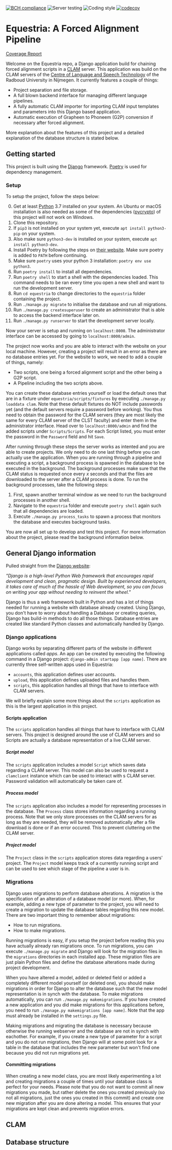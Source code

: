[![BCH compliance](https://bettercodehub.com/edge/badge/GipHouse/CLST-2020?branch=master&token=49ec5b1fd248e296877a63e1b775cd5c828877fe)](https://bettercodehub.com/)
![Server testing](https://github.com/GipHouse/CLST-2020/workflows/Server%20testing/badge.svg)
![Coding style](https://github.com/GipHouse/CLST-2020/workflows/Coding%20style/badge.svg?branch=master)
[![codecov](https://codecov.io/gh/GipHouse/CLST-2020/branch/master/graph/badge.svg?token=97JZOEZOAS)](https://codecov.io/gh/GipHouse/CLST-2020)

# Equestria: A Forced Alignment Pipeline

[Coverage Report](https://giphouse.github.io/CLST-2020/)

Welcome on the Equestria repo, a Django application build for chaining forced alignment scripts in a [CLAM](https://clam.readthedocs.io/en/latest/) server. This application was build on the CLAM servers of the [Centre of Language and Speech Technology](https://www.ru.nl/clst/) of the Radboud University in Nijmegen. It currently features a couple of things:

- Project separation and file storage.
- A full blown backend interface for managing different language pipelines.
- A fully automatic CLAM importer for importing CLAM input templates and parameters into this Django based application.
- Automatic execution of Grapheen to Phoneem (G2P) conversion if necessary after forced alignment.

More explanation about the features of this project and a detailed explanation of the database structure is stated below.


## Getting started

This project is built using the [Django](https://github.com/django/django) framework. [Poetry](https://python-poetry.org) is used for dependency management.

### Setup

To setup the project, follow the steps below:

0. Get at least [Python](https://www.python.org) 3.7 installed on your system. An Ubuntu or macOS installation is also needed as some of the dependencies ([pycrypto](https://pypi.org/project/pycrypto/)) of this project will not work on Windows.
1. Clone this repository.
2. If ```pip3``` is not installed on your system yet, execute ```apt install python3-pip``` on your system.
3. Also make sure ```python3-dev``` is installed on your system, execute ```apt install python3-dev```.
4. Install Poetry by following the steps on [their website](https://python-poetry.org/docs/#installation). Make sure poetry is added to ```PATH``` before continuing.
5. Make sure `poetry` uses your python 3 installation: `poetry env use python3`.
6. Run `poetry install` to install all dependencies.
7. Run `poetry shell` to start a shell with the dependencies loaded. This command needs to be ran every time you open a new shell and want to run the development server.
8. Run ```cd equestria``` to change directories to the ```equestria``` folder containing the project.
9. Run ```./manage.py migrate``` to initialise the database and run all migrations.
10. Run ```./manage.py createsuperuser``` to create an administrator that is able to access the backend interface later on.
11. Run ```./manage.py runserver``` to start the development server locally.

Now your server is setup and running on ```localhost:8000```. The administrator interface can be accessed by going to ```localhost:8000/admin```.

The project now works and you are able to interact with the website on your local machine. However, creating a project will result in an error as there are no database entries yet. For the website to work, we need to add a couple of things, namely:

- Two scripts, one being a forced alignment script and the other being a G2P script.
- A Pipeline including the two scripts above.

You can create these database entries yourself or load the default ones that are in a fixture under ```equestria/scripts/fixtures``` by executing ```./manage.py loaddata clam```. Note that these default fixtures do NOT include passwords yet (and the default servers require a password before working). You thus need to obtain the password for the CLAM servers (they are most likely the same for every CLAM server of the CLST faculty) and enter them in the administrator interface. Head over to ```localhost:8000/admin``` and find the added scripts under ```Scripts/Scripts```. For each Script listed, you must enter the password in the ```Password``` field and hit ```Save```.

After running through these steps the server works as intented and you are able to create projects. We only need to do one last thing before you can actually use the application. When you are running through a pipeline and executing a script, a background process is spawned in the database to be executed in the background. The background processes make sure that the CLAM status is requested once every _x_ seconds and that the files are downloaded to the server after a CLAM process is done. To run the background processes, take the following steps:

1. First, spawn another terminal window as we need to run the background processes in another shell.
2. Navigate to the ```equestria``` folder and execute ```poetry shell``` again such that all dependencies are loaded.
3. Execute ```./manage.py process_tasks``` to spawn a process that monitors the database and executes background tasks.

You are now all set up to develop and test this project. For more information about the project, please read the background information below.

## General Django information
Pulled straight from the [Django website](https://www.djangoproject.com):

_"Django is a high-level Python Web framework that encourages rapid development and clean, pragmatic design. Built by experienced developers, it takes care of much of the hassle of Web development, so you can focus on writing your app without needing to reinvent the wheel."_

Django is thus a web framework built in Python and has a lot of things needed for running a website with database already created. Using Django, you don't have to worry about handling a Database or creating queries, Django has build-in methods to do all those things. Database entries are created like standard Python classes and automatically handled by Django.

### Django applications

Django works by separating different parts of the website in different applications called _apps_. An app can be created by executing the following command in a Django project: ```django-admin startapp [app name]```. There are currently three self-written apps used in Equestria:

- ```accounts```, this application defines user accounts.
- ```upload```, this application defines uploaded files and handles them.
- ```scripts```, this application handles all things that have to interface with CLAM servers.

We will briefly explain some more things about the ```scripts``` application as this is the largest application in this project.

#### Scripts application
The ```scripts``` application handles all things that have to interface with CLAM servers. This project is designed around the use of CLAM servers and so Scripts are actually a database representation of a live CLAM server. 

##### Script model
The ```scripts``` application includes a model ```Script``` which saves data regarding a CLAM server. This model can also be used to request a ```clamclient``` instance which can be used to interact with s CLAM server. Password validation will automatically be taken care of. 

##### Process model
The ```scripts``` application also includes a model for representing processes in the database. The ```Process``` class stores information regarding a running process. Note that we only store processes on the CLAM servers for as long as they are needed, they will be removed automatically after a file download is done or if an error occured. This to prevent cluttering on the CLAM server.

##### Project model
The ```Project``` class in the ```scripts``` application stores data regarding a users' project. The ```Project``` model keeps track of a currently running script and can be used to see which stage of the pipeline a user is in.

### Migrations

Django uses migrations to perform database alterations. A migration is the specification of an alteration of a database model (or more). When, for example, adding a new type of parameter to the project, you will need to create a migration to update the database tables regarding this new model. There are two important thing to remember about migrations:

- How to run migrations.
- How to make migrations.

Running migrations is easy, if you setup the project before reading this you have actually already ran migrations once. To run migrations, you can execute ```./manage.py migrate``` and Django will look for the migration files in the ```migrations``` directories in each installed app. These migration files are just plain Python files and define the database alterations made during project development.

When you have altered a model, added or deleted field or added a completely different model yourself (or deleted one), you should make migrations in order for Django to alter the database such that the new model representation is in synch with the database. To make migrations automatically, you can run ```./manage.py makemigrations```. If you have created a new application and you did make migrations for this applications before, you need to run ```./manage.py makemigrations [app name]```. Note that the app must already be installed in the ```settings.py``` file.

Making migrations and migrating the database is necessary because otherwise the running webserver and the database are not in synch with eachother. For example, if you create a new type of parameter for a script and you do not run migrations, then Django will at some point look for a table in the database that includes the new parameter but won't find one because you did not run migrations yet.

#### Committing migrations

When creating a new model class, you are most likely experimenting a lot and creating migrations a couple of times until your database class is perfect for your needs. Please note that you do not want to commit all new migrations you made, but rather delete the ones you created previously (so not all migrations, just the ones you created in this commit) and create one new migration after you are done altering a model. This ensures that your migrations are kept clean and prevents migration errors.


## CLAM

## Database structure

